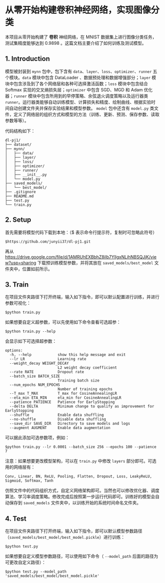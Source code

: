 # 从零开始构建卷积神经网络，实现图像分类

本项目从零开始构建了 **卷积** 神经网络，在 MNIST 数据集上进行图像分类任务，测试集精度能够达到 $0.9898$ 。这篇文档主要介绍了如何训练及测试模型。



## 1. Introduction

模型被封装到 `mynn` 包中，包下含有 `data`、`layer`、`loss`、`optimizer`、`runner` 五个模块。`data` 模块中包含 DataLoader 、数据预处理和数据增强部分；`layer` 模块中包含涉及到了各个网络层和各种可选择激活函数；`loss` 模块中包含结合 Softmax 实现的交叉熵损失层；`optimizer` 中包含 SGD、MGD 和 Adam 优化器；`runner` 模块中包含所用到的早停策略、余弦退火调度策略以及运行器类 `runner`。运行器类能够自动训练模型、计算损失和精度、绘制曲线、根据实验时间自动创建文件夹并保存实验结果和模型参数。 `model` 包中还含有 `model.py` 类文件，定义了网络层的组织方式和模型的方法（训练、更新、预测、保存参数、读取参数等等）。

代码结构如下：
```
dl-pj1/
├── dataset/
├── mynn/
│   ├── data/
│   ├── layer/
│   ├── loss/
│   ├── optimizer/
│   ├── runner/
│   ├── __init__.py
│   └── model.py
├── saved_models/
│   └── best_model/ 
├── .gitignore
├── README.md
├── test.py
└── train.py
```



## 2. Setup

首先需要将模型代码下载到本地：（$ 表示命令行提示符，复制时可忽略此符号）

```
$https://github.com/junyii37/dl-pj1.git
```

再从 https://drive.google.com/file/d/1AMRUhEXBbhZ8ilb7YllgxNLihNBSQJjK/view?usp=sharing 下载预训练模型参数，并将其放在 `saved_models/best_model` 文件夹中，位置如前所示。



## 3. Train

在项目文件夹路径下打开终端，输入如下指令，即可以默认配置进行训练，并进行参数可视化：

```
$python train.py
```

如果想要自定义超参数，可以先使用如下命令查看可选超参：

```
$python train.py --help
```

会显示如下可选择超参数：

```
options:
  -h, --help            show this help message and exit
  --lr LR               Learning rate
  --weight_decay WEIGHT_DECAY
                        L2 weight decay coefficient
  --rate RATE           Dropout rate
  --batch_size BATCH_SIZE
                        Training batch size
  --num_epochs NUM_EPOCHS
                        Number of training epochs
  --T_max T_MAX         T_max for CosineAnnealingLR
  --eta_min ETA_MIN     eta_min for CosineAnnealingLR
  --patience PATIENCE   Patience for EarlyStopping
  --delta DELTA         Minimum change to qualify as improvement for EarlyStopping
  --shuffle             Enable data shuffling
  --no-shuffle          Disable data shuffling
  --save_dir SAVE_DIR   Directory to save models and logs
  --augment AUGMENT     Enable data augmentation
```

可以据此添加可选参数项，例如：

```
$python train.py --lr 0.0001 --batch_size 256 --epochs 100 --patience 7
```



注意：如果想要更改模型架构，可以在 `train.py` 中修改 `layers` 部分即可。可选用的网络层有：

```
Conv, Linear, BN, ReLU, Pooling, Flatten, Dropout, Loss, LeakyReLU, Sigmoid, Softmax, Tanh
```

仿照文件中的代码组织方式，自定义网络架构即可。当然也可以修改优化器、调度算法、学习率调度策略。修改完成后按照第一步运行代码即可。训练好的模型会自动保存到 `saved_models` 文件夹中，以训练开始的系统时间命名文件夹。



## 4. Test

在项目文件夹路径下打开终端，输入如下指令，即可以默认模型参数路径（`saved_models/best_model/best_model.pickle`）进行训练：

```
$python test.py
```

如果想要自定义模型参数路径，可以使用如下命令（ `--model_path` 后面的路径为可更改自定义路径）：

```
$python test.py --model_path 'saved_models/best_model/best_model.pickle'
```
